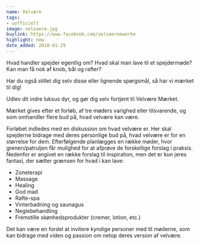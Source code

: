 ```yaml
---
name: Velvære
tags:
- uofficielt
image: velvaere.jpg
buylink: https://www.facebook.com/velvaeremaerke
highlight: new
date_added: 2018-01-29
---
```

Hvad handler spejder egentlig om? Hvad skal man lave til et spejdermøde? Kan man få nok
af knob, bål og rafter?

Har du også stillet dig selv disse eller lignende spørgsmål, så har vi mærket til dig!

Udlev dit indre luksus dyr, og gør dig selv fortjent til Velvære Mærket.

Mærket gives efter et forløb, af tre møders varighed eller tilsvarende, og som omhandler
flere bud på, hvad velvære kan være.

Forløbet indledes med en diskussion om hvad velvære er. Her skal spejderne bidrage med
deres personlige bud på, hvad velvære er for en størrelse for dem. Efterfølgende
planlægges en række møder, hvor grenen/patruljen får mulighed for at afprøve de forskellige
forslag i praksis. Nedenfor er angivet en række forslag til inspiration, men det er kun jeres
fantasi, der sætter grænsen for hvad i kan lave:

- Zoneterapi
- Massage
- Healing
- God mad
- Rafte-spa
- Vinterbadning og saunagus
- Neglebehandling
- Fremstille skønhedsprodukter (cremer, lotion, etc.)

Det kan være en fordel at invitere kyndige personer med til møderne, som kan bidrage med
viden og passion om netop deres version af velvære.